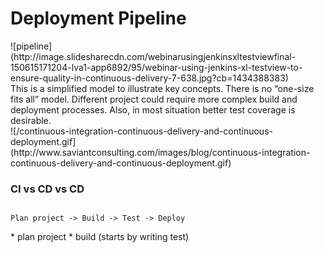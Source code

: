 # Deployment Pipeline
<section>
![pipeline](http://image.slidesharecdn.com/webinarusingjenkinsxltestviewfinal-150615171204-lva1-app6892/95/webinar-using-jenkins-xl-testview-to-ensure-quality-in-continuous-delivery-7-638.jpg?cb=1434388383)
<aside class="notes">
This is a simplified model to illustrate key concepts. There is no “one-size fits all” model. Different project could require more complex build and deployment processes. Also, in most situation better test coverage is desirable.
</aside>
</section>
<!-- -->

<!--
* http://www.slideshare.net/xebialabs/webinar-using-jenkins-xl-testview-to-ensure-quality-in-continuous-delivery
-->

<section>
![/continuous-integration-continuous-delivery-and-continuous-deployment.gif](http://www.saviantconsulting.com/images/blog/continuous-integration-continuous-delivery-and-continuous-deployment.gif)

### CI vs CD vs CD
<aside class="notes">
</aside>
</section>
<!-- -->

<section>
<pre><code>
Plan project -> Build -> Test -> Deploy
</code></pre>
<aside class="notes">
* plan project
* build (starts by writing test)
</aside>
</section>
<!-- -->

<!--
* http://www.informit.com/articles/article.aspx?p=1621865&seqNum=2
-->
